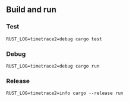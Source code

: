 
## Build and run

### Test

```
RUST_LOG=timetrace2=debug cargo test
```

### Debug

```
RUST_LOG=timetrace2=debug cargo run
```

### Release

```
RUST_LOG=timetrace2=info cargo --release run
```
